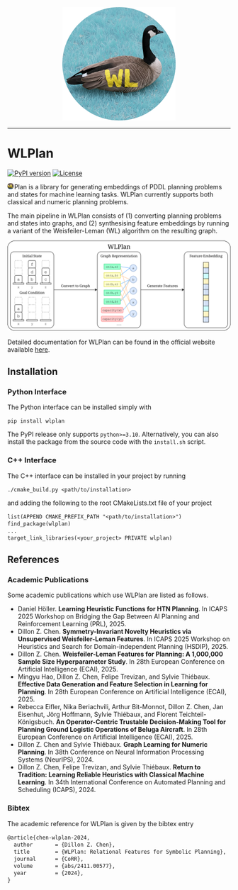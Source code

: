 <p align="center">
    <img src="docs/source/_static/logo.png" alt="WLPlan Logo" style="height:256px; width:auto;">
</p>

------

WLPlan
======

[![PyPI version](https://badge.fury.io/py/wlplan.svg)](https://pypi.org/project/wlplan/)
[![License](https://img.shields.io/pypi/l/wlplan)](https://github.com/DillonZChen/wlplan/LICENSE)

<p class="flex-wrapper"><img src="docs/source/_static/favicon.png" style="height:1em; display:inline; padding-right:0.1em;">Plan is a library for generating embeddings of PDDL planning problems and states for machine learning tasks. WLPlan currently supports both classical and numeric planning problems.</p>

The main pipeline in WLPlan consists of (1) converting planning problems and states into graphs, and (2) synthesising feature embeddings by running a variant of the Weisfeiler-Leman (WL) algorithm on the resulting graph.

<p align="center">
    <img src="docs/source/_static/pipeline.svg" alt="WLPlan" title="WLPlan"/>
</p>

Detailed documentation for WLPlan can be found in the official website available [here](https://dillonzchen.github.io/wlplan).

## Installation
### Python Interface
The Python interface can be installed simply with

    pip install wlplan

The PyPI release only supports `python>=3.10`. Alternatively, you can also install the package from the source code with the `install.sh` script.

### C++ Interface
The C++ interface can be installed in your project by running

    ./cmake_build.py <path/to/installation>

and adding the following to the root CMakeLists.txt file of your project

    list(APPEND CMAKE_PREFIX_PATH "<path/to/installation>")
    find_package(wlplan)
    ...
    target_link_libraries(<your_project> PRIVATE wlplan)

## References
### Academic Publications
Some academic publications which use WLPlan are listed as follows.
- Daniel Höller. **Learning Heuristic Functions for HTN Planning**. In ICAPS 2025 Workshop on Bridging the Gap Between AI Planning and Reinforcement Learning (PRL), 2025.
- Dillon Z. Chen. **Symmetry-Invariant Novelty Heuristics via Unsupervised Weisfeiler-Leman Features**. In ICAPS 2025 Workshop on Heuristics and Search for Domain-independent Planning (HSDIP), 2025. 
- Dillon Z. Chen. **Weisfeiler-Leman Features for Planning: A 1,000,000 Sample Size Hyperparameter Study**. In 28th European Conference on Artificial Intelligence (ECAI), 2025. 
- Mingyu Hao, Dillon Z. Chen, Felipe Trevizan, and Sylvie Thiébaux. **Effective Data Generation and Feature Selection in Learning for Planning**. In 28th European Conference on Artificial Intelligence (ECAI), 2025. 
- Rebecca Eifler, Nika Beriachvili, Arthur Bit-Monnot, Dillon Z. Chen, Jan Eisenhut, Jörg Hoffmann, Sylvie Thiébaux, and Florent Teichteil-Königsbuch. **An Operator-Centric Trustable Decision-Making Tool for Planning Ground Logistic Operations of Beluga Aircraft**. In 28th European Conference on Artificial Intelligence (ECAI), 2025. 
- Dillon Z. Chen and Sylvie Thiébaux. **Graph Learning for Numeric Planning**. In 38th Conference on Neural Information Processing Systems (NeurIPS), 2024. 
- Dillon Z. Chen, Felipe Trevizan, and Sylvie Thiébaux. **Return to Tradition: Learning Reliable Heuristics with Classical Machine Learning**. In 34th International Conference on Automated Planning and Scheduling (ICAPS), 2024. 

### Bibtex
The academic reference for WLPlan is given by the bibtex entry
```
@article{chen-wlplan-2024,
  author       = {Dillon Z. Chen},
  title        = {WLPlan: Relational Features for Symbolic Planning},
  journal      = {CoRR},
  volume       = {abs/2411.00577},
  year         = {2024},
}
```
